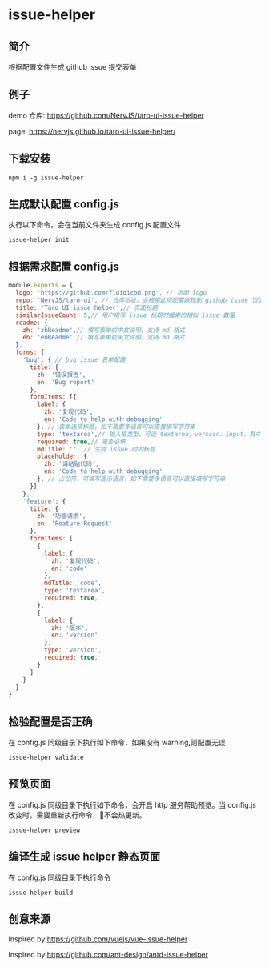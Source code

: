 # issue-helper

## 简介

根据配置文件生成 github issue 提交表单

## 例子

demo 仓库: https://github.com/NervJS/taro-ui-issue-helper

page: https://nervjs.github.io/taro-ui-issue-helper/ 

## 下载安装

```shell
npm i -g issue-helper
```

## 生成默认配置 config.js

执行以下命令，会在当前文件夹生成 config.js 配置文件

```shell
issue-helper init
```

## 根据需求配置 config.js

```js
module.exports = {
  logo: 'https://github.com/fluidicon.png', // 页面 logo
  repo: 'NervJS/taro-ui', // 仓库地址，会根据此项配置跳转到 github issue 页面，同时也会根据仓库名获取版本信息
  title: 'Taro UI issue helper',// 页面标题
  similarIssueCount: 5,// 用户填写 issue 标题时搜索的相似 issue 数量
  readme: {
    zh: 'zhReadme',// 填写表单前中文说明，支持 md 格式
    en: 'enReadme' // 填写表单前英文说明，支持 md 格式
  },
  forms: {
    'bug': { // bug issue 表单配置
      title: {
        zh: '错误报告',
        en: 'Bug report'
      },
      formItems: [{
        label: {
          zh: '复现代码',
          en: 'Code to help with debugging'
        }, // 表单选项标题，如不需要多语言可以直接填写字符串
        type: 'textarea',// 输入框类型，可选 textarea，version，input，其中 version 类型会自动根据 repo 配置项获取版本信息
        required: true,// 是否必填
        mdTitle: '', // 生成 issue 时的标题
        placeholder: {
          zh: '请粘贴代码',
          en: 'Code to help with debugging'
        }, // 占位符，可填写提示语言，如不需要多语言可以直接填写字符串
      }]
    },
    'feature': {
      title: {
        zh: '功能请求',
        en: 'Feature Request'
      },
      formItems: [
        {
          label: {
            zh: '复现代码',
            en: 'code'
          },
          mdTitle: 'code',
          type: 'textarea',
          required: true,
        },
        {
          label: {
            zh: '版本',
            en: 'version'
          },
          type: 'version',
          required: true,
        }
      ]
    }
  }
}

```

## 检验配置是否正确

在 config.js 同级目录下执行如下命令，如果没有 warning,则配置无误

```shell
issue-helper validate
```

## 预览页面

在 config.js 同级目录下执行如下命令，会开启 http 服务帮助预览。当 config.js 改变时，需要重新执行命令，不会热更新。

```shell
issue-helper preview
```

## 编译生成 issue helper 静态页面

在 config.js 同级目录下执行命令

```shell
issue-helper build

```

## 创意来源

Inspired by <https://github.com/vuejs/vue-issue-helper>

Inspired by <https://github.com/ant-design/antd-issue-helper>
